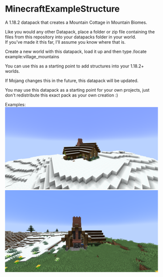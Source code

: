 # MinecraftExampleStructure
A 1.18.2 datapack that creates a Mountain Cottage in Mountain Biomes.

Like you would any other Datapack, place a folder or zip file containing the files from this repository into your datapacks folder in your world.  
If you've made it this far, I'll assume you know where that is.

Create a new world with this datapack, load it up and then type /locate example:village_mountains

You can use this as a starting point to add structures into your 1.18.2+ worlds.

If Mojang changes this in the future, this datapack will be updated.

You may use this datapack as a starting point for your own projects, just don't redistribute this exact pack as your own creation :)

Examples:
![Example 1](screenshot1.png)
![Example 2](screenshot2.png)

